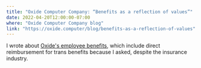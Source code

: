 ```yaml
---
title: "Oxide Computer Company: “Benefits as a reflection of values”"
date: 2022-04-20T12:00:00-07:00
where: "Oxide Computer Company blog"
link: "https://oxide.computer/blog/benefits-as-a-reflection-of-values"
---
```


I wrote about [Oxide's employee benefits](https://oxide.computer/blog/benefits-as-a-reflection-of-values), which include direct reimbursement for trans benefits because I asked, despite the insurance industry.
